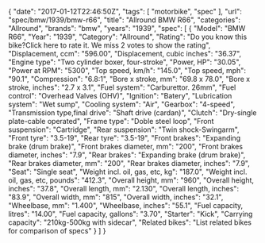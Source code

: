 {
    "date": "2017-01-12T22:46:50Z",
    "tags": [
        "motorbike",
        "spec"
    ],
    "url": "spec\/bmw\/1939\/bmw-r66",
    "title": "Allround BMW R66",
    "categories": "Allround",
    "brands": "bmw",
    "years": "1939",
    "spec": [
        {
            "Model": "BMW R66",
            "Year": "1939",
            "Category": "Allround",
            "Rating": "Do you know this bike?Click here to rate it. We miss 2 votes to show the rating",
            "Displacement, ccm": "596.00",
            "Displacement, cubic inches": "36.37",
            "Engine type": "Two cylinder boxer, four-stroke",
            "Power, HP": "30.05",
            "Power at RPM": "5300",
            "Top speed, km\/h": "145.0",
            "Top speed, mph": "90.1",
            "Compression": "6.8:1",
            "Bore x stroke, mm": "69.8 x 78.0",
            "Bore x stroke, inches": "2.7 x 3.1",
            "Fuel system": "Carburettor. 26mm",
            "Fuel control": "Overhead Valves (OHV)",
            "Ignition": "Batery",
            "Lubrication system": "Wet sump",
            "Cooling system": "Air",
            "Gearbox": "4-speed",
            "Transmission type,final drive": "Shaft drive (cardan)",
            "Clutch": "Dry-single plate-cable operated",
            "Frame type": "Doble steel loop",
            "Front suspension": "Cartridge",
            "Rear suspension": "Twin shock-Swingarm",
            "Front tyre": "3.5-19",
            "Rear tyre": "3.5-19",
            "Front brakes": "Expanding brake (drum brake)",
            "Front brakes diameter, mm": "200",
            "Front brakes diameter, inches": "7.9",
            "Rear brakes": "Expanding brake (drum brake)",
            "Rear brakes diameter, mm": "200",
            "Rear brakes diameter, inches": "7.9",
            "Seat": "Single seat",
            "Weight incl. oil, gas, etc, kg": "187.0",
            "Weight incl. oil, gas, etc, pounds": "412.3",
            "Overall height, mm": "960",
            "Overall height, inches": "37.8",
            "Overall length, mm": "2.130",
            "Overall length, inches": "83.9",
            "Overall width, mm": "815",
            "Overall width, inches": "32.1",
            "Wheelbase, mm": "1.400",
            "Wheelbase, inches": "55.1",
            "Fuel capacity, litres": "14.00",
            "Fuel capacity, gallons": "3.70",
            "Starter": "Kick",
            "Carrying capacity": "210kg-500kg with sidecar",
            "Related bikes": "List related bikes for comparison of specs"
        }
    ]
}